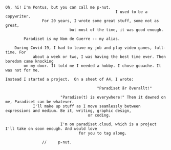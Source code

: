     Oh, hi! I'm Pontus, but you can call me p-nut.
                                                    I used to be a copywriter. 
                    For 20 years, I wrote some great stuff, some not as great, 
                                but most of the time, it was good enough. 
            
            Paradiset is my Nom de Guerre -- my alias. 

        During Covid-19, I had to leave my job and play video games, full-time. For
                about a week or two, I was having the best time ever. Then boredom came knocking
            on my door. It told me I needed a hobby. I chose gouache. It was not for me.

    Instead I started a project.  On a sheet of A4, I wrote: 
    
                                            "Paradiset är överallt!"

                            "Paradise(t) is everywhere!" Then it dawned on me, Paradiset can be whatever.
                I'll make up stuff as I move seamlessly between expressions and medium. Be it, writing, graphic design,
                                        or coding.

                            I'm on paradiset.cloud, which is a project I'll take on soon enough. And would love 
                                    for you to tag along.

                    //     p-nut.
